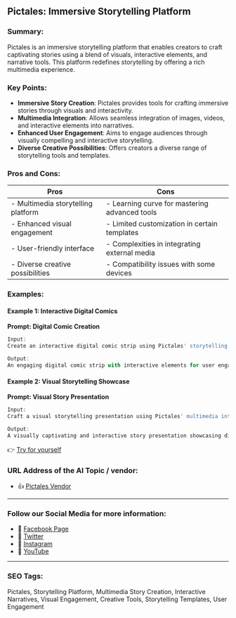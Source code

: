 ## Pictales: Immersive Storytelling Platform

### Summary:

Pictales is an immersive storytelling platform that enables creators to craft captivating stories using a blend of visuals, interactive elements, and narrative tools. This platform redefines storytelling by offering a rich multimedia experience.

### Key Points:

- **Immersive Story Creation**: Pictales provides tools for crafting immersive stories through visuals and interactivity.
- **Multimedia Integration**: Allows seamless integration of images, videos, and interactive elements into narratives.
- **Enhanced User Engagement**: Aims to engage audiences through visually compelling and interactive storytelling.
- **Diverse Creative Possibilities**: Offers creators a diverse range of storytelling tools and templates.

### Pros and Cons:

| Pros                               | Cons                                          |
|------------------------------------|-----------------------------------------------|
| - Multimedia storytelling platform | - Learning curve for mastering advanced tools |
| - Enhanced visual engagement       | - Limited customization in certain templates  |
| - User-friendly interface          | - Complexities in integrating external media  |
| - Diverse creative possibilities   | - Compatibility issues with some devices     |

### Examples:

#### Example 1: Interactive Digital Comics
**Prompt: Digital Comic Creation**

```dart
Input:
Create an interactive digital comic strip using Pictales' storytelling tools.

Output:
An engaging digital comic strip with interactive elements for user engagement.
```

#### Example 2: Visual Storytelling Showcase
**Prompt: Visual Story Presentation**

```dart
Input:
Craft a visual storytelling presentation using Pictales' multimedia integration.

Output:
A visually captivating and interactive story presentation showcasing diverse elements.
```

👉 <a href="https://pictales.online/" target="_blank">Try for yourself</a>

### URL Address of the AI Topic / vendor:

- 👍 <a href="https://pictales.online/" target="_blank">Pictales Vendor</a>

<hr>

### Follow our Social Media for more information:

- 📘 <a href="https://www.facebook.com/Pictales-Online-105012774708680" target="_blank">Facebook Page</a>
- 📄 <a href="https://twitter.com/pictalesonline" target="_blank">Twitter</a>
- 📸 <a href="https://www.instagram.com/pictales.online/" target="_blank">Instagram</a>
- 🎥 <a href="https://www.youtube.com/channel/PictalesOnline" target="_blank">YouTube</a>

<hr>

### SEO Tags:
Pictales, Storytelling Platform, Multimedia Story Creation, Interactive Narratives, Visual Engagement, Creative Tools, Storytelling Templates, User Engagement